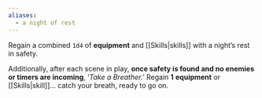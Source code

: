 ```yaml
---
aliases:
  - a night of rest
---
```

Regain a combined `1d4` of **equipment** and [[Skills|skills]] with a night’s rest in safety. 

Additionally, after each scene in play, **once safety is found and no enemies or timers are incoming**, ‘*Take a Breather.*’ Regain **1** **equipment** or [[Skills|skill]]... catch your breath, ready to go on. 
